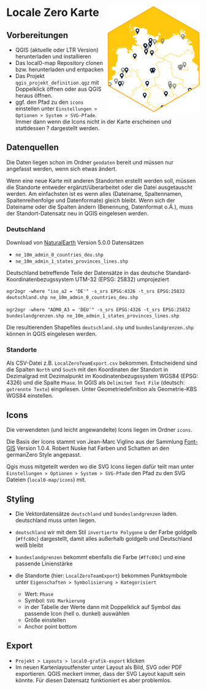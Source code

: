 # Locale Zero Karte  <img src="geodaten/schmuckkarte.png" align="right" height="278" />

## Vorbereitungen

  * QGIS (aktuelle oder LTR Version) herunterladen und installieren
  * Das local0-map Repository clonen bzw. herunterladen und entpacken
  * Das Projekt `qgis_projekt_definition.qgz` mit Doppelklick öffnen oder aus QGIS heraus öffnen.
  * ggf. den Pfad zu den `icons` einstellen unter `Einstellungen > Optionen > System > SVG-Pfade`. Immer dann wenn die Icons nicht in der Karte erscheinen und stattdessen ? dargestellt werden.



## Datenquellen

Die Daten liegen schon im Ordner `geodaten` bereit und müssen nur angefasst werden, wenn sich etwas ändert.

Wenn eine neue Karte mit anderen Standorten erstellt werden soll, müssen die Standorte entweder ergänzt/überarbeitet oder die Datei ausgetauscht werden. Am einfachsten ist es wenn alles (Dateiname, Spaltennamen, Spaltenreihenfolge und Datenformate) gleich bleibt. Wenn sich der Dateiname oder die Spalten ändern (Benennung, Datenformat o.Ä.), muss der Standort-Datensatz neu in QGIS eingelesen werden. 


### Deutschland

Download von [NaturalEarth](https://www.naturalearthdata.com) Version 5.0.0 Datensätzen
  * `ne_10m_admin_0_countries_deu.shp`
  * `ne_10m_admin_1_states_provinces_lines.shp`


Deutschland betreffende Teile der Datensätze in das deutsche Standard-Koordinatenbezugssystem UTM-32 (EPSG: 25832) umprojeziert

```
ogr2ogr -where "iso_a2 = 'DE'" -s_srs EPSG:4326 -t_srs EPSG:25832 deutschland.shp ne_10m_admin_0_countries_deu.shp

ogr2ogr -where "ADM0_A3 = 'DEU'" -s_srs EPSG:4326 -t_srs EPSG:25832 bundeslandgrenzen.shp ne_10m_admin_1_states_provinces_lines.shp
```

Die resultierenden Shapefiles `deutschland.shp` und `bundeslandgrenzen.shp` können in QGIS eingelesen werden.


### Standorte

Als CSV-Datei z.B. `LocalZeroTeamExport.csv` bekommen.
Entscheidend sind die Spalten `North` und `South` mit den Koordinaten der Standort in Dezimalgrad mit Dezimalpunkt im Koodinatenbezugssystem WGS84 (EPSG: 4326) und die Spalte `Phase`.
In QGIS als `Delimited Text File` (deutsch: `getrennte Texte`) eingelesen.
Unter Geometriedefinition als Geometrie-KBS WGS84 einstellen.



## Icons
Die verwendeten (und leicht angewandelte) Icons liegen im Ordner `icons`.

Die Basis der Icons stammt von Jean-Marc Viglino aus der Sammlung [Font-GIS](https://viglino.github.io/font-gis/) Version 1.0.4. Robert Nuske hat Farben und Schatten an den germanZero Style angepasst.

Qgis muss mitgeteilt werden wo die SVG Icons liegen dafür teilt man unter `Einstellungen > Optionen > System > SVG-Pfade` den Pfad zu den SVG Dateien (`local0-map/icons`) mit.



## Styling

  * Die Vektordatensätze `deutschland` und `bundeslandgrenzen` laden. deutschland muss unten liegen.
  * `deutschland` wir mit dem Stil `invertierte Polygone` u der Farbe goldgelb (`#ffc80c`) dargestellt, damit alles außerhalb goldgelb und Deutschland weiß bleibt
  * `bundeslandgrenzen` bekommt ebenfalls die Farbe (`#ffc80c`) und eine passende Linienstärke 

  * die Standorte (hier: `LocalZeroTeamExport`) bekommen Punktsymbole unter `Eigenschaften > Symbolisierung > Kategorisiert`
    * Wert: `Phase`
    * Symbol: `SVG Markierung`
    * in der Tabelle der Werte dann mit Doppelklick auf Symbol das passende Icon (hell o. dunkel) auswählen
    * Größe einstellen
    * Anchor point bottom



## Export
   
  * `Projekt > Layouts > local0-grafik-export` klicken
  * Im neuen Kartenlayoutfenster unter Layout als Bild, SVG oder PDF exportieren. QGIS meckert immer, dass der SVG Layout kaputt sein könnte. Für diesen Datensatz funktioniert es aber problemlos.

